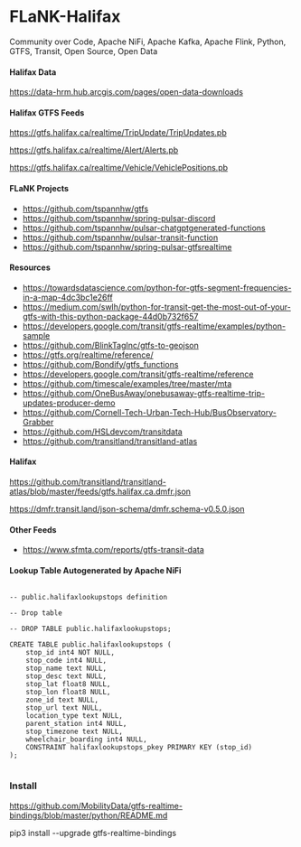 # FLaNK-Halifax
Community over Code, Apache NiFi, Apache Kafka, Apache Flink, Python, GTFS, Transit, Open Source, Open Data




#### Halifax Data

https://data-hrm.hub.arcgis.com/pages/open-data-downloads


#### Halifax GTFS Feeds

https://gtfs.halifax.ca/realtime/TripUpdate/TripUpdates.pb

https://gtfs.halifax.ca/realtime/Alert/Alerts.pb

https://gtfs.halifax.ca/realtime/Vehicle/VehiclePositions.pb



#### FLaNK Projects

* https://github.com/tspannhw/gtfs
* https://github.com/tspannhw/spring-pulsar-discord
* https://github.com/tspannhw/pulsar-chatgptgenerated-functions
* https://github.com/tspannhw/pulsar-transit-function
* https://github.com/tspannhw/spring-pulsar-gtfsrealtime
  

#### Resources

* https://towardsdatascience.com/python-for-gtfs-segment-frequencies-in-a-map-4dc3bc1e26ff
* https://medium.com/swlh/python-for-transit-get-the-most-out-of-your-gtfs-with-this-python-package-44d0b732f657
* https://developers.google.com/transit/gtfs-realtime/examples/python-sample
* https://github.com/BlinkTagInc/gtfs-to-geojson
* https://gtfs.org/realtime/reference/
* https://github.com/Bondify/gtfs_functions
* https://developers.google.com/transit/gtfs-realtime/reference
* https://github.com/timescale/examples/tree/master/mta
* https://github.com/OneBusAway/onebusaway-gtfs-realtime-trip-updates-producer-demo
* https://github.com/Cornell-Tech-Urban-Tech-Hub/BusObservatory-Grabber
* https://github.com/HSLdevcom/transitdata
* https://github.com/transitland/transitland-atlas

#### Halifax

https://github.com/transitland/transitland-atlas/blob/master/feeds/gtfs.halifax.ca.dmfr.json

https://dmfr.transit.land/json-schema/dmfr.schema-v0.5.0.json


#### Other Feeds

* https://www.sfmta.com/reports/gtfs-transit-data

#### Lookup Table Autogenerated by Apache NiFi

````

-- public.halifaxlookupstops definition

-- Drop table

-- DROP TABLE public.halifaxlookupstops;

CREATE TABLE public.halifaxlookupstops (
	stop_id int4 NOT NULL,
	stop_code int4 NULL,
	stop_name text NULL,
	stop_desc text NULL,
	stop_lat float8 NULL,
	stop_lon float8 NULL,
	zone_id text NULL,
	stop_url text NULL,
	location_type text NULL,
	parent_station int4 NULL,
	stop_timezone text NULL,
	wheelchair_boarding int4 NULL,
	CONSTRAINT halifaxlookupstops_pkey PRIMARY KEY (stop_id)
);


````


### Install

https://github.com/MobilityData/gtfs-realtime-bindings/blob/master/python/README.md

pip3 install --upgrade gtfs-realtime-bindings


